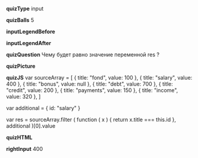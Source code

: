 ____quizType____
input

____quizBalls____
5


____inputLegendBefore____


____inputLegendAfter____



____quizQuestion____
Чему будет равно значение переменной res ?

____quizPicture____


____quizJS____
var sourceArray = [
    {  title: "fond",  value:  100 },
    {  title: "salary",  value:  400 },
    {  title: "bonus",  value:  null },
    {  title: "debt",  value:  700 },
    {  title: "credit",  value:  200 },
    {  title: "payments",  value:  150 },
    {  title: "income",  value:  320 },
]

var additional = {  id: "salary" }

var res = sourceArray.filter (
    function ( x ) {
        return x.title === this.id
    },
    additional
)[0].value


____quizHTML____



____rightInput____
400

